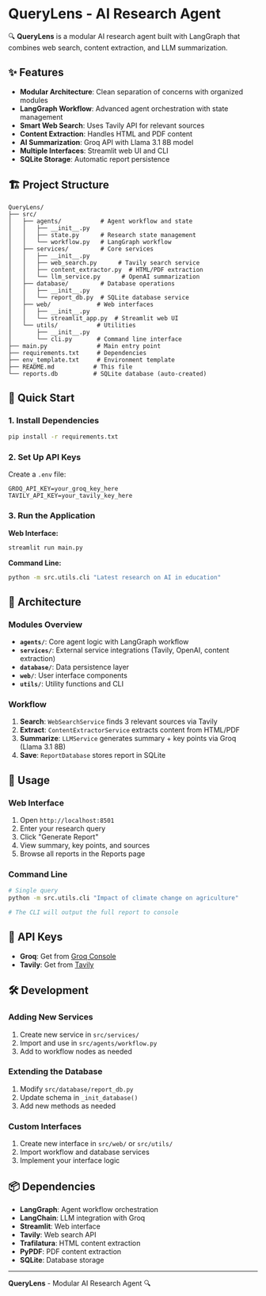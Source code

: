 # QueryLens - AI Research Agent

🔍 **QueryLens** is a modular AI research agent built with LangGraph that combines web search, content extraction, and LLM summarization.

## ✨ Features

- **Modular Architecture**: Clean separation of concerns with organized modules
- **LangGraph Workflow**: Advanced agent orchestration with state management
- **Smart Web Search**: Uses Tavily API for relevant sources
- **Content Extraction**: Handles HTML and PDF content
- **AI Summarization**: Groq API with Llama 3.1 8B model
- **Multiple Interfaces**: Streamlit web UI and CLI
- **SQLite Storage**: Automatic report persistence

## 🏗️ Project Structure

```
QueryLens/
├── src/
│   ├── agents/           # Agent workflow and state
│   │   ├── __init__.py
│   │   ├── state.py      # Research state management
│   │   └── workflow.py   # LangGraph workflow
│   ├── services/         # Core services
│   │   ├── __init__.py
│   │   ├── web_search.py      # Tavily search service
│   │   ├── content_extractor.py  # HTML/PDF extraction
│   │   └── llm_service.py      # OpenAI summarization
│   ├── database/         # Database operations
│   │   ├── __init__.py
│   │   └── report_db.py  # SQLite database service
│   ├── web/             # Web interfaces
│   │   ├── __init__.py
│   │   └── streamlit_app.py  # Streamlit web UI
│   └── utils/           # Utilities
│       ├── __init__.py
│       └── cli.py       # Command line interface
├── main.py              # Main entry point
├── requirements.txt     # Dependencies
├── env_template.txt     # Environment template
├── README.md           # This file
└── reports.db          # SQLite database (auto-created)
```

## 🚀 Quick Start

### 1. Install Dependencies
```bash
pip install -r requirements.txt
```

### 2. Set Up API Keys
Create a `.env` file:
```
GROQ_API_KEY=your_groq_key_here
TAVILY_API_KEY=your_tavily_key_here
```

### 3. Run the Application

**Web Interface:**
```bash
streamlit run main.py
```

**Command Line:**
```bash
python -m src.utils.cli "Latest research on AI in education"
```

## 🔧 Architecture

### Modules Overview

- **`agents/`**: Core agent logic with LangGraph workflow
- **`services/`**: External service integrations (Tavily, OpenAI, content extraction)
- **`database/`**: Data persistence layer
- **`web/`**: User interface components
- **`utils/`**: Utility functions and CLI

### Workflow

1. **Search**: `WebSearchService` finds 3 relevant sources via Tavily
2. **Extract**: `ContentExtractorService` extracts content from HTML/PDF
3. **Summarize**: `LLMService` generates summary + key points via Groq (Llama 3.1 8B)
4. **Save**: `ReportDatabase` stores report in SQLite

## 🎯 Usage

### Web Interface
1. Open `http://localhost:8501`
2. Enter your research query
3. Click "Generate Report"
4. View summary, key points, and sources
5. Browse all reports in the Reports page

### Command Line
```bash
# Single query
python -m src.utils.cli "Impact of climate change on agriculture"

# The CLI will output the full report to console
```

## 🔑 API Keys

- **Groq**: Get from [Groq Console](https://console.groq.com/keys)
- **Tavily**: Get from [Tavily](https://tavily.com/)

## 🛠️ Development

### Adding New Services
1. Create new service in `src/services/`
2. Import and use in `src/agents/workflow.py`
3. Add to workflow nodes as needed

### Extending the Database
1. Modify `src/database/report_db.py`
2. Update schema in `_init_database()`
3. Add new methods as needed

### Custom Interfaces
1. Create new interface in `src/web/` or `src/utils/`
2. Import workflow and database services
3. Implement your interface logic

## 📦 Dependencies

- **LangGraph**: Agent workflow orchestration
- **LangChain**: LLM integration with Groq
- **Streamlit**: Web interface
- **Tavily**: Web search API
- **Trafilatura**: HTML content extraction
- **PyPDF**: PDF content extraction
- **SQLite**: Database storage

---

**QueryLens** - Modular AI Research Agent 🔍